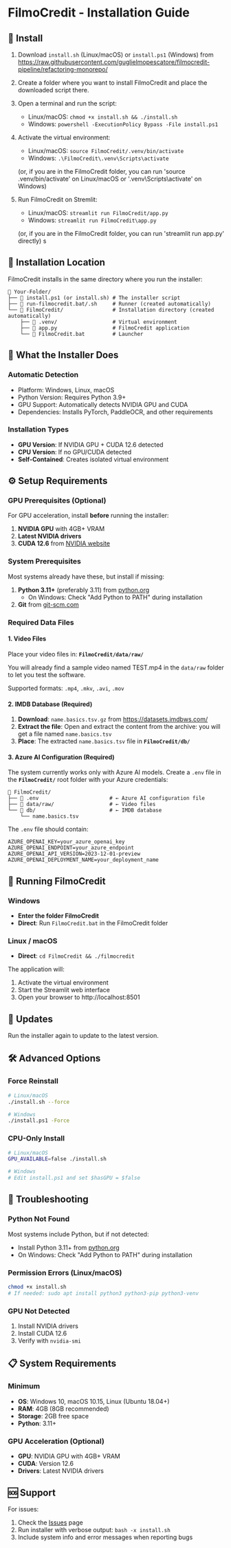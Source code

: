 # FilmoCredit - Installation Guide

## 🚀 Install

1. Download `install.sh` (Linux/macOS) or `install.ps1` (Windows) from https://raw.githubusercontent.com/guglielmopescatore/filmocredit-pipeline/refactoring-monorepo/

2. Create a folder where you want to install FilmoCredit and place the downloaded script there.

3. Open a terminal and run the script:
   - Linux/macOS: `chmod +x install.sh && ./install.sh`
   - Windows: `powershell -ExecutionPolicy Bypass -File install.ps1`

4. Activate the virtual environment:
   - Linux/macOS: `source FilmoCredit/.venv/bin/activate`
   - Windows: `.\FilmoCredit\.venv\Scripts\activate`
    
    (or, if you are in the FilmoCredit folder, you can run 'source .venv/bin/activate' on Linux/macOS or '.venv\Scripts\activate' on Windows)

5. Run FilmoCredit on Stremlit:
   - Linux/macOS: `streamlit run FilmoCredit/app.py`
   - Windows: `streamlit run FilmoCredit\app.py`

   (or, if you are in the FilmoCredit folder, you can run 'streamlit run app.py' directly)
s
## 📁 Installation Location

FilmoCredit installs in the same directory where you run the installer:

```
📁 Your-Folder/                    
├── 📄 install.ps1 (or install.sh) # The installer script
├── 📄 run-filmocredit.bat/.sh     # Runner (created automatically)
└── 📁 FilmoCredit/                # Installation directory (created automatically)
    ├── 📁 .venv/                  # Virtual environment
    ├── 📄 app.py                  # FilmoCredit application
    └── 📄 FilmoCredit.bat         # Launcher
```

## 🎯 What the Installer Does

### Automatic Detection
- Platform: Windows, Linux, macOS
- Python Version: Requires Python 3.9+
- GPU Support: Automatically detects NVIDIA GPU and CUDA
- Dependencies: Installs PyTorch, PaddleOCR, and other requirements

### Installation Types
- **GPU Version**: If NVIDIA GPU + CUDA 12.6 detected
- **CPU Version**: If no GPU/CUDA detected
- **Self-Contained**: Creates isolated virtual environment

## ⚙️ Setup Requirements

### GPU Prerequisites (Optional)
For GPU acceleration, install **before** running the installer:
1. **NVIDIA GPU** with 4GB+ VRAM
2. **Latest NVIDIA drivers** 
3. **CUDA 12.6** from [NVIDIA website](https://developer.nvidia.com/cuda-12-6-0-download-archive)

### System Prerequisites
Most systems already have these, but install if missing:
1. **Python 3.11+** (preferably 3.11) from [python.org](https://python.org/downloads/)
   - On Windows: Check "Add Python to PATH" during installation
2. **Git** from [git-scm.com](https://git-scm.com/book/en/v2/Getting-Started-Installing-Git)

### Required Data Files

#### 1. Video Files
Place your video files in: **`FilmoCredit/data/raw/`**

You will already find a sample video named TEST.mp4 in the `data/raw` folder to let you test the software.

Supported formats: `.mp4`, `.mkv`, `.avi`, `.mov`

#### 2. IMDB Database (Required)
1. **Download**: `name.basics.tsv.gz` from https://datasets.imdbws.com/
2. **Extract the file**: Open and extract the content from the archive: you will get a file named `name.basics.tsv`
3. **Place**: The extracted `name.basics.tsv` file in **`FilmoCredit/db/`**

#### 3. Azure AI Configuration (Required)
The system currently works only with Azure AI models. Create a `.env` file in the **`FilmoCredit/`** root folder with your Azure credentials:

```
📁 FilmoCredit/
├── 📄 .env                       # ← Azure AI configuration file
├── 📁 data/raw/                  # ← Video files
└── 📁 db/                        # ← IMDB database
    └── name.basics.tsv
```

The `.env` file should contain:
```env
AZURE_OPENAI_KEY=your_azure_openai_key
AZURE_OPENAI_ENDPOINT=your_azure_endpoint
AZURE_OPENAI_API_VERSION=2023-12-01-preview
AZURE_OPENAI_DEPLOYMENT_NAME=your_deployment_name
```

## 🚀 Running FilmoCredit



### Windows
- **Enter the folder FilmoCredit**
- **Direct**: Run `FilmoCredit.bat` in the FilmoCredit folder

### Linux / macOS
- **Direct**: `cd FilmoCredit && ./filmocredit`

The application will:
1. Activate the virtual environment
2. Start the Streamlit web interface
3. Open your browser to http://localhost:8501

## 🔄 Updates

Run the installer again to update to the latest version.

## 🛠️ Advanced Options

### Force Reinstall
```bash
# Linux/macOS
./install.sh --force

# Windows
./install.ps1 -Force
```

### CPU-Only Install
```bash
# Linux/macOS
GPU_AVAILABLE=false ./install.sh

# Windows
# Edit install.ps1 and set $hasGPU = $false
```

## 🐛 Troubleshooting

### Python Not Found
Most systems include Python, but if not detected:
- Install Python 3.11+ from [python.org](https://python.org/downloads/)
- On Windows: Check "Add Python to PATH" during installation

### Permission Errors (Linux/macOS)
```bash
chmod +x install.sh
# If needed: sudo apt install python3 python3-pip python3-venv
```

### GPU Not Detected
1. Install NVIDIA drivers
2. Install CUDA 12.6
3. Verify with `nvidia-smi`

## 📋 System Requirements

### Minimum
- **OS**: Windows 10, macOS 10.15, Linux (Ubuntu 18.04+)
- **RAM**: 4GB (8GB recommended)
- **Storage**: 2GB free space
- **Python**: 3.11+

### GPU Acceleration (Optional)
- **GPU**: NVIDIA GPU with 4GB+ VRAM
- **CUDA**: Version 12.6
- **Drivers**: Latest NVIDIA drivers

## 🆘 Support

For issues:
1. Check the [Issues](https://github.com/guglielmopescatore/filmocredit-pipeline/issues) page
2. Run installer with verbose output: `bash -x install.sh`
3. Include system info and error messages when reporting bugs
